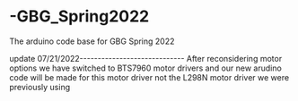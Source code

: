 # -GBG_Spring2022

The arduino code base for GBG Spring 2022

update 07/21/2022-----------------------------
After reconsidering motor options we have switched to BTS7960 motor drivers and our new arudino code will be made for this motor driver not the L298N motor driver we were previously using

